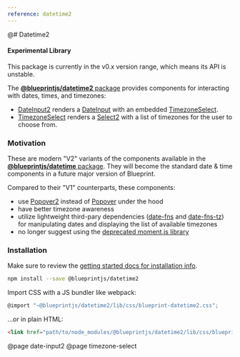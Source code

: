 ```yaml
---
reference: datetime2
---
```


@# Datetime2

<div class="@ns-callout @ns-intent-warning @ns-icon-warning-sign">
    <h4 class="@ns-heading">Experimental Library</h4>
    <p>This package is currently in the v0.x version range, which means its API is unstable.</p>
</div>

The [__@blueprintjs/datetime2__ package](https://www.npmjs.com/package/@blueprintjs/datetime)
provides components for interacting with dates, times, and timezones:

- [DateInput2](#datetime2/date-input2) renders a [DateInput](#datetime/dateinput)
  with an embedded [TimezoneSelect](#datetime2/timezone-select).
- [TimezoneSelect](#datetime2/timezone-select) renders a [Select2](#select/select2)
  with a list of timezones for the user to choose from.

### Motivation

These are modern "V2" variants of the components available in the
[__@blueprintjs/datetime__ package](#datetime). They will become the standard date & time
components in a future major version of Blueprint.

Compared to their "V1" counterparts, these components:
- use [Popover2](#popover2-package/popover2) instead of [Popover](#core/components/popover)
  under the hood
- have better timezone awareness
- utilize lightweight third-pary dependencies ([date-fns](https://date-fns.org/) and
  [date-fns-tz](https://github.com/marnusw/date-fns-tz)) for manipulating dates and displaying
  the list of available timezones
- no longer suggest using the [deprecated moment.js library](https://momentjs.com/docs/#/-project-status/)

### Installation

Make sure to review the [getting started docs for installation info](#blueprint/getting-started).

```sh
npm install --save @blueprintjs/datetime2
```

Import CSS with a JS bundler like webpack:

```js
@import "~@blueprintjs/datetime2/lib/css/blueprint-datetime2.css";
```

...or in plain HTML:

```html
<link href="path/to/node_modules/@blueprintjs/datetime2/lib/css/blueprint-datetime2.css" rel="stylesheet" />
```

@page date-input2
@page timezone-select

